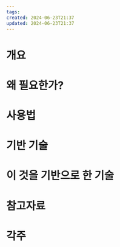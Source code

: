 ```yaml
---
tags: 
created: 2024-06-23T21:37
updated: 2024-06-23T21:37
---
```

# 개요

# 왜 필요한가?

# 사용법

# 기반 기술

# 이 것을 기반으로 한 기술

# 참고자료

# 각주